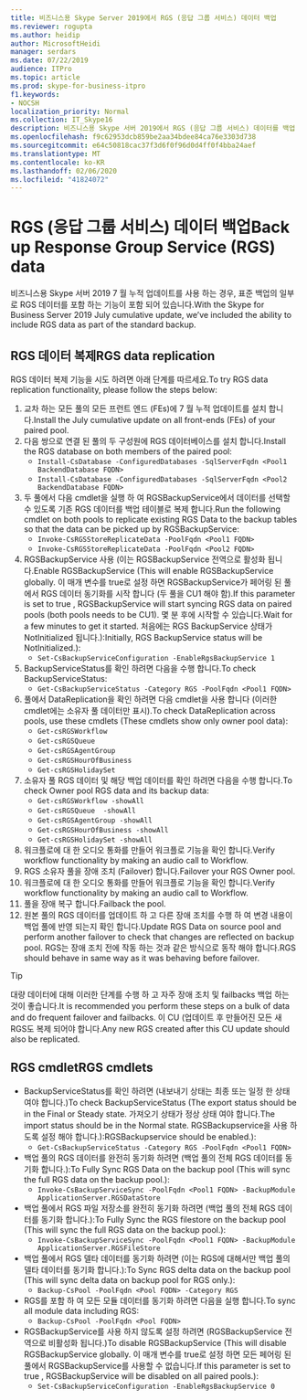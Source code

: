 ```yaml
---
title: 비즈니스용 Skype Server 2019에서 RGS (응답 그룹 서비스) 데이터 백업
ms.reviewer: rogupta
ms.author: heidip
author: MicrosoftHeidi
manager: serdars
ms.date: 07/22/2019
audience: ITPro
ms.topic: article
ms.prod: skype-for-business-itpro
f1.keywords:
- NOCSH
localization_priority: Normal
ms.collection: IT_Skype16
description: 비즈니스용 Skype 서버 2019에서 RGS (응답 그룹 서비스) 데이터를 백업 하는 방법에 대해 알아봅니다.
ms.openlocfilehash: f9c62953dcb859be2aa34bdee84ca76e3303d738
ms.sourcegitcommit: e64c50818cac37f3d6f0f96d0d4ff0f4bba24aef
ms.translationtype: MT
ms.contentlocale: ko-KR
ms.lasthandoff: 02/06/2020
ms.locfileid: "41824072"
---
```

# <a name="back-up-response-group-service-rgs-data"></a><span data-ttu-id="afdd5-103">RGS (응답 그룹 서비스) 데이터 백업</span><span class="sxs-lookup"><span data-stu-id="afdd5-103">Back up Response Group Service (RGS) data</span></span>

<span data-ttu-id="afdd5-104">비즈니스용 Skype 서버 2019 7 월 누적 업데이트를 사용 하는 경우, 표준 백업의 일부로 RGS 데이터를 포함 하는 기능이 포함 되어 있습니다.</span><span class="sxs-lookup"><span data-stu-id="afdd5-104">With the Skype for Business Server 2019 July cumulative update, we’ve included the ability to include RGS data as part of the standard backup.</span></span>

## <a name="rgs-data-replication"></a><span data-ttu-id="afdd5-105">RGS 데이터 복제</span><span class="sxs-lookup"><span data-stu-id="afdd5-105">RGS data replication</span></span>

<span data-ttu-id="afdd5-106">RGS 데이터 복제 기능을 시도 하려면 아래 단계를 따르세요.</span><span class="sxs-lookup"><span data-stu-id="afdd5-106">To try RGS data replication functionality, please follow the steps below:</span></span>

1. <span data-ttu-id="afdd5-107">교차 하는 모든 풀의 모든 프런트 엔드 (FEs)에 7 월 누적 업데이트를 설치 합니다.</span><span class="sxs-lookup"><span data-stu-id="afdd5-107">Install the July cumulative update on all front-ends (FEs) of your paired pool.</span></span>
1. <span data-ttu-id="afdd5-108">다음 쌍으로 연결 된 풀의 두 구성원에 RGS 데이터베이스를 설치 합니다.</span><span class="sxs-lookup"><span data-stu-id="afdd5-108">Install the RGS database on both members of the paired pool:</span></span>
    - `Install-CsDatabase -ConfiguredDatabases -SqlServerFqdn <Pool1 BackendDatabase FQDN>`
    - `Install-CsDatabase -ConfiguredDatabases -SqlServerFqdn <Pool2 BackendDatabase FQDN>`
1. <span data-ttu-id="afdd5-109">두 풀에서 다음 cmdlet을 실행 하 여 RGSBackupService에서 데이터를 선택할 수 있도록 기존 RGS 데이터를 백업 테이블로 복제 합니다.</span><span class="sxs-lookup"><span data-stu-id="afdd5-109">Run the following cmdlet on both pools to replicate existing RGS Data to the backup tables so that the data can be picked up by RGSBackupService:</span></span>
    - `Invoke-CsRGSStoreReplicateData -PoolFqdn <Pool1 FQDN>`
    - `Invoke-CsRGSStoreReplicateData -PoolFqdn <Pool2 FQDN>`
1. <span data-ttu-id="afdd5-110">RGSBackupService 사용 (이는 RGSBackupService 전역으로 활성화 됩니다.</span><span class="sxs-lookup"><span data-stu-id="afdd5-110">Enable RGSBackupService (This will enable RGSBackupService globally.</span></span> <span data-ttu-id="afdd5-111">이 매개 변수를 true로 설정 하면 RGSBackupService가 페어링 된 풀에서 RGS 데이터 동기화를 시작 합니다 (두 풀을 CU1 해야 함).</span><span class="sxs-lookup"><span data-stu-id="afdd5-111">If this parameter is set to true , RGSBackupService will start syncing RGS data on paired pools (both pools needs to be CU1).</span></span> <span data-ttu-id="afdd5-112">몇 분 후에 시작할 수 있습니다.</span><span class="sxs-lookup"><span data-stu-id="afdd5-112">Wait for a few minutes to get it started.</span></span> <span data-ttu-id="afdd5-113">처음에는 RGS BackupService 상태가 NotInitialized 됩니다.):</span><span class="sxs-lookup"><span data-stu-id="afdd5-113">Initially, RGS BackupService status will be NotInitialized.):</span></span>
    - `Set-CsBackupServiceConfiguration -EnableRgsBackupService 1`
1. <span data-ttu-id="afdd5-114">BackupServiceStatus를 확인 하려면 다음을 수행 합니다.</span><span class="sxs-lookup"><span data-stu-id="afdd5-114">To check BackupServiceStatus:</span></span>
    - `Get-CsBackupServiceStatus -Category RGS -PoolFqdn <Pool1 FQDN>`
1. <span data-ttu-id="afdd5-115">풀에서 DataReplication을 확인 하려면 다음 cmdlet을 사용 합니다 (이러한 cmdlet에는 소유자 풀 데이터만 표시).</span><span class="sxs-lookup"><span data-stu-id="afdd5-115">To check DataReplication across pools, use these cmdlets (These cmdlets show only owner pool data):</span></span>
    - `Get-csRGSWorkflow`
    - `Get-csRGSQueue`
    - `Get-csRGSAgentGroup`
    - `Get-csRGSHourOfBusiness`
    - `Get-csRGSHolidaySet`
1. <span data-ttu-id="afdd5-116">소유자 풀 RGS 데이터 및 해당 백업 데이터를 확인 하려면 다음을 수행 합니다.</span><span class="sxs-lookup"><span data-stu-id="afdd5-116">To check Owner pool RGS data and its backup data:</span></span>
    - `Get-csRGSWorkflow -showAll`
    - `Get-csRGSQueue  -showAll`
    - `Get-csRGSAgentGroup -showAll`
    - `Get-csRGSHourOfBusiness -showAll`
    - `Get-csRGSHolidaySet -showAll`
1. <span data-ttu-id="afdd5-117">워크플로에 대 한 오디오 통화를 만들어 워크플로 기능을 확인 합니다.</span><span class="sxs-lookup"><span data-stu-id="afdd5-117">Verify workflow functionality by making an audio call to Workflow.</span></span>
1. <span data-ttu-id="afdd5-118">RGS 소유자 풀을 장애 조치 (Failover) 합니다.</span><span class="sxs-lookup"><span data-stu-id="afdd5-118">Failover your RGS Owner pool.</span></span>
1. <span data-ttu-id="afdd5-119">워크플로에 대 한 오디오 통화를 만들어 워크플로 기능을 확인 합니다.</span><span class="sxs-lookup"><span data-stu-id="afdd5-119">Verify workflow functionality by making an audio call to Workflow.</span></span>
1. <span data-ttu-id="afdd5-120">풀을 장애 복구 합니다.</span><span class="sxs-lookup"><span data-stu-id="afdd5-120">Failback the pool.</span></span>
1. <span data-ttu-id="afdd5-121">원본 풀의 RGS 데이터를 업데이트 하 고 다른 장애 조치를 수행 하 여 변경 내용이 백업 풀에 반영 되는지 확인 합니다.</span><span class="sxs-lookup"><span data-stu-id="afdd5-121">Update RGS Data on source pool and perform another failover to check that changes are reflected on backup pool.</span></span> <span data-ttu-id="afdd5-122">RGS는 장애 조치 전에 작동 하는 것과 같은 방식으로 동작 해야 합니다.</span><span class="sxs-lookup"><span data-stu-id="afdd5-122">RGS should behave in same way as it was behaving before failover.</span></span>

> [!TIP]
> <span data-ttu-id="afdd5-123">대량 데이터에 대해 이러한 단계를 수행 하 고 자주 장애 조치 및 failbacks 백업 하는 것이 좋습니다.</span><span class="sxs-lookup"><span data-stu-id="afdd5-123">It is recommended you perform these steps on a bulk of data and do frequent failover and failbacks.</span></span> <span data-ttu-id="afdd5-124">이 CU (업데이트 후 만들어진 모든 새 RGS도 복제 되어야 합니다.</span><span class="sxs-lookup"><span data-stu-id="afdd5-124">Any new RGS created after this CU update should also be replicated.</span></span>

## <a name="rgs-cmdlets"></a><span data-ttu-id="afdd5-125">RGS cmdlet</span><span class="sxs-lookup"><span data-stu-id="afdd5-125">RGS cmdlets</span></span>

- <span data-ttu-id="afdd5-126">BackupServiceStatus를 확인 하려면 (내보내기 상태는 최종 또는 일정 한 상태 여야 합니다.)</span><span class="sxs-lookup"><span data-stu-id="afdd5-126">To check BackupServiceStatus (The export status should be in the Final or Steady state.</span></span> <span data-ttu-id="afdd5-127">가져오기 상태가 정상 상태 여야 합니다.</span><span class="sxs-lookup"><span data-stu-id="afdd5-127">The import status should be in the Normal state.</span></span> <span data-ttu-id="afdd5-128">RGSBackupservice을 사용 하도록 설정 해야 합니다.):</span><span class="sxs-lookup"><span data-stu-id="afdd5-128">RGSBackupservice should be enabled.):</span></span>
    - `Get-CsBackupServiceStatus -Category RGS -PoolFqdn <Pool1 FQDN>`
- <span data-ttu-id="afdd5-129">백업 풀의 RGS 데이터를 완전히 동기화 하려면 (백업 풀의 전체 RGS 데이터를 동기화 합니다.):</span><span class="sxs-lookup"><span data-stu-id="afdd5-129">To Fully Sync RGS Data on the backup pool (This will sync the full RGS data on the backup pool.):</span></span>
    - `Invoke-CsBackupServiceSync -PoolFqdn <Pool1 FQDN> -BackupModule ApplicationServer.RGSDataStore`
- <span data-ttu-id="afdd5-130">백업 풀에서 RGS 파일 저장소를 완전히 동기화 하려면 (백업 풀의 전체 RGS 데이터를 동기화 합니다.):</span><span class="sxs-lookup"><span data-stu-id="afdd5-130">To Fully Sync the RGS filestore on the backup pool (This will sync the full RGS data on the backup pool.):</span></span>
    - `Invoke-CsBackupServiceSync -PoolFqdn <Pool1 FQDN> -BackupModule ApplicationServer.RGSFileStore`
- <span data-ttu-id="afdd5-131">백업 풀에서 RGS 델타 데이터를 동기화 하려면 (이는 RGS에 대해서만 백업 풀의 델타 데이터를 동기화 합니다.):</span><span class="sxs-lookup"><span data-stu-id="afdd5-131">To Sync RGS delta data on the backup pool (This will sync delta data on backup pool for RGS only.):</span></span>
    - `Backup-CsPool -PoolFqdn <Pool FQDN> -Category RGS`
- <span data-ttu-id="afdd5-132">RGS를 포함 하 여 모든 모듈 데이터를 동기화 하려면 다음을 실행 합니다.</span><span class="sxs-lookup"><span data-stu-id="afdd5-132">To sync all module data including RGS:</span></span>
    - `Backup-CsPool -PoolFqdn <Pool FQDN>`
- <span data-ttu-id="afdd5-133">RGSBackupService를 사용 하지 않도록 설정 하려면 (RGSBackupService 전역으로 비활성화 됩니다.)</span><span class="sxs-lookup"><span data-stu-id="afdd5-133">To disable RGSBackupService (This will disable RGSBackupService globally.</span></span> <span data-ttu-id="afdd5-134">이 매개 변수를 true로 설정 하면 모든 페어링 된 풀에서 RGSBackupService를 사용할 수 없습니다.</span><span class="sxs-lookup"><span data-stu-id="afdd5-134">If this parameter is set to true , RGSBackupService will be disabled on all paired pools.):</span></span>
    - `Set-CsBackupServiceConfiguration -EnableRgsBackupService 0`
